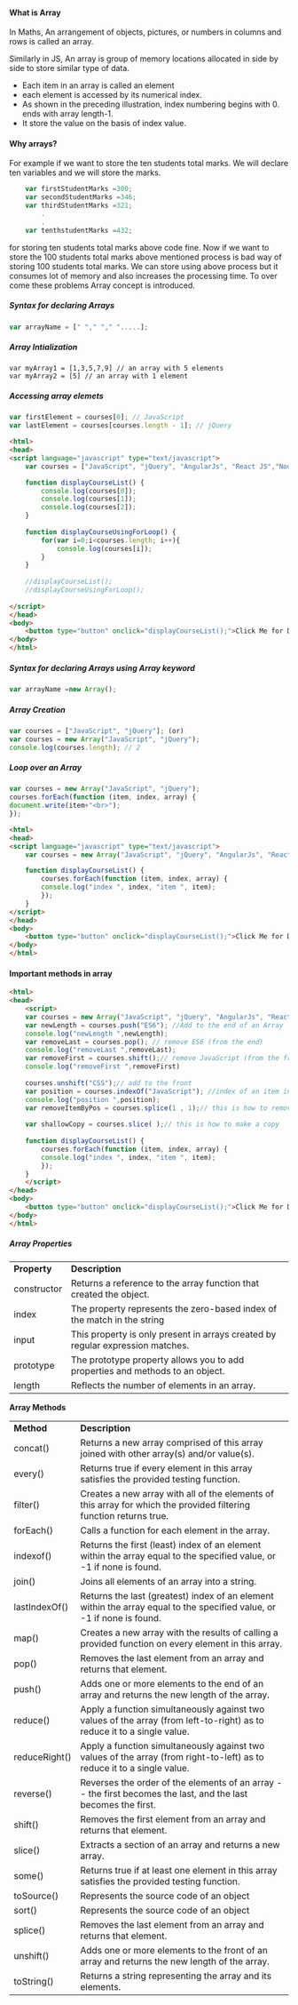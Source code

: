 <h4> What is Array</h4>
<p>In Maths, An arrangement of objects, pictures, or numbers in columns and rows is called an array. </p>
<p>Similarly in JS, An array is group of memory locations allocated in side by side to store similar type of data.</p>

<ul>
	<li>Each item in an array is called an element</li>
	<li>each element is accessed by its numerical index.</li>
	<li>As shown in the preceding illustration, index numbering begins with 0. ends with array length-1.</li>
	<li>It store the value on the basis of index value.</li>
</ul>

<h4>Why arrays?</h4>
<p>For example if we want to store the ten students total marks. We will declare ten variables and we will store the marks.</p>

```javascript
	var firstStudentMarks =300;
	var secondStudentMarks =346;
	var thirdStudentMarks =321;
		.
		.
	var tenthstudentMarks =432;
```

<p> for storing ten students total marks above code fine. Now if we want to store the 100 students total marks above mentioned process is bad way of storing 100 students total marks. We can store using above process but it consumes lot of memory and also increases the processing time.
To over come these problems Array concept is introduced.</p>

<h5>Syntax for declaring Arrays</h5>

```javascript
var arrayName = [" "," "," ".....];
```

<h5>Array Intialization</h5>

```javscript
var myArray1 = [1,3,5,7,9] // an array with 5 elements
var myArray2 = [5] // an array with 1 element
```


<h5>Accessing array elemets</h5>

```javascript
var firstElement = courses[0]; // JavaScript
var lastElement = courses[courses.length - 1]; // jQuery
```


```html
<html>
<head>
<script language="javascript" type="text/javascript">
	var courses = ["JavaScript", "jQuery", "AngularJs", "React JS","Node"];// array declaration

	function displayCourseList() {
		console.log(courses[0]);
		console.log(courses[1]);
		console.log(courses[2]);
	}
	
	function displayCourseUsingForLoop() {
		for(var i=0;i<courses.length; i++){
			console.log(courses[i]);
		}
	}
	
	//displayCourseList();
	//displayCourseUsingForLoop();
	
</script>
</head>
<body>
	<button type="button" onclick="displayCourseList();">Click Me for Display Course</button>
</body>
</html>
```

	
<h5>Syntax for declaring Arrays using Array keyword</h5>
	
```javascript
var arrayName =new Array();
```

<h5>Array Creation</h5>

```javascript 
var courses = ["JavaScript", "jQuery"]; (or)
var courses = new Array("JavaScript", "jQuery");
console.log(courses.length); // 2
```


<h5>Loop over an Array</h5>

```javascript
var courses = new Array("JavaScript", "jQuery");
courses.forEach(function (item, index, array) {
document.write(item+"<br>");
});
```

```html
<html>
<head>
<script language="javascript" type="text/javascript">
	var courses = new Array("JavaScript", "jQuery", "AngularJs", "React JS","Node");// array declaration

	function displayCourseList() {
		courses.forEach(function (item, index, array) {
		console.log("index ", index, "item ", item);
		});
	}	
</script>
</head>
<body>
	<button type="button" onclick="displayCourseList();">Click Me for Display Course</button>
</body>
</html>
```

<h4>Important methods in array</h4>

```html
<html>
<head>
	<script>
	var courses = new Array("JavaScript", "jQuery", "AngularJs", "React JS","Node");// array declaration
	var newLength = courses.push("ES6"); //Add to the end of an Array
	console.log("newLength ",newLength);
	var removeLast = courses.pop(); // remove ES6 (from the end)
	console.log("removeLast ",removeLast);
	var removeFirst = courses.shift();// remove JavaScript (from the front)
	console.log("removeFirst ",removeFirst)
	
	courses.unshift("CSS");// add to the front
	var position = courses.indexOf("JavaScript"); //index of an item in the Array
	console.log("position ",position);
	var removeItemByPos = courses.splice(1 , 1);// this is how to remove an item by index
	
	var shallowCopy = courses.slice( );// this is how to make a copy
	
	function displayCourseList() {
		courses.forEach(function (item, index, array) {
		console.log("index ", index, "item ", item);
		});
	}
	</script>
</head>
<body>
	<button type="button" onclick="displayCourseList();">Click Me for Display Course</button>
</body>
</html>
```


<h5>Array Properties</h5>
<table class="pc-table">
<tr> 
	<td><b>Property </b></td>
	<td><b>Description</b></td>
</tr>
</tr>
<tr> 
	<td>constructor</td>
	<td>Returns a reference to the array function that created the object.</td>
</tr>
<tr> 
	<td>index</td>
	<td>The property represents the zero-based index of the match in the string</td>
</tr>		
<tr> 
	<td><span></span>input</td>
	<td>This property is only present in arrays created by regular expression matches.</td>		
</tr>						
<tr> 
	<td>prototype </td>
	<td>The prototype property allows you to add properties and methods to an object.</td>		
</tr>		
<tr> 
	<td><span></span>length</td>
	<td>Reflects the number of elements in an array.</td>
</tr>
</table>	
<p><b>Array Methods</b></p>
<table class="pc-table">
<tr> 
	<td><b>Method </b></td>
	<td><b>Description</b></td>
</tr>
<tr> 
	<td>concat()</td>
	<td>Returns a new array comprised of this array joined with other array(s) and/or value(s).</td>
</tr>
<tr> 
	<td>every() </td>
	<td>Returns true if every element in this array satisfies the provided testing function.</td>
</tr>
<tr> 
	<td>filter()</td>
	<td>Creates a new array with all of the elements of this array for which the provided filtering function returns true.</td>
</tr>
<tr> 
	<td>forEach()</td>
	<td>Calls a function for each element in the array.</td>
</tr>
<tr> 
	<td>indexof()</td>
	<td>Returns the first (least) index of an element within the array equal to the specified value, or -1 if none is found.</td>
</tr>
<tr> 
	<td>join()</td>
	<td>Joins all elements of an array into a string.</td>
</tr>		
<tr> 
	<td>lastIndexOf() </td>
	<td>Returns the last (greatest) index of an element within the array equal to the specified value, or -1 if none is found.</td>
</tr>
<tr> 
	<td>map()</td>
	<td>Creates a new array with the results of calling a provided function on every element in this array.</td>
</tr>
<tr> 
	<td>pop()</td>
	<td>Removes the last element from an array and returns that element.</td>
</tr>
<tr> 
	<td>push()</td>
	<td>Adds one or more elements to the end of an array and returns the new length of the array.</td>
</tr>
<tr> 
	<td>reduce()</td>
	<td>Apply a function simultaneously against two values of the array (from left-to-right) as to reduce it to a single value.</td>
</tr>
<tr> 
	<td>reduceRight() </td>
	<td>Apply a function simultaneously against two values of the array (from right-to-left) as to reduce it to a single value.</td>
</tr>
<tr> 
	<td>reverse()</td>
	<td>Reverses the order of the elements of an array -- the first becomes the last, and the last becomes the first.</td>
</tr>
<tr> 
	<td>shift()</td>
	<td>Removes the first element from an array and returns that element.</td>
</tr>
<tr> 
	<td>slice()</td>
	<td>Extracts a section of an array and returns a new array.</td>
</tr>
<tr> 
	<td>some()</td>
	<td>Returns true if at least one element in this array satisfies the provided testing function.</td>
</tr>	
<tr> 
	<td>toSource() </td>
	<td>Represents the source code of an object</td>
</tr>
<tr> 
	<td>sort()</td>
	<td>Represents the source code of an object</td>	
</tr>	
<tr> 
	<td>splice()</td>
	<td>Removes the last element from an array and returns that element.</td>
</tr>	
<tr> 
	<td>unshift()</td>
	<td>Adds one or more elements to the front of an array and returns the new length of the array.</td>
</tr>
<tr> 
	<td><span></span>toString()</td>
	<td>Returns a string representing the array and its elements.</td>
</tr>
</table>
